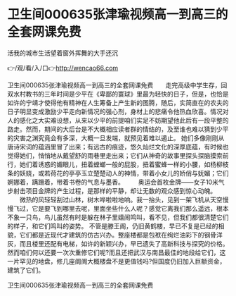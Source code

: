 # 卫生间000635张津瑜视频高一到高三的全套网课免费
活我的城市生活望着窗外挥舞的大手还沉

👉/观/看/入/口👉http://wencao66.com

卫生间000635张津瑜视频高一到高三的全套网课免费　　走完高级中学生存，回双水村教书的三年时间是少平在《卑鄙的寰球》里最为轻快的日子，但是，也恰是如许的宁靖才使得他有精神在人生筹备上产生新的图腾，随后，实简直在的农夫的日子明显变成激励少平走向新情况的强心剂，身材上的悲痛令他热血欣喜。情况对人的感化之大实难设想，从来以少平的前提咱们实足不妨期望他此后有一段平整的路走。然而，期间的大后台是不大概相应读者群的情结的，及至谁也难以猜到少平的灾害之渊究竟会有多深，大概一旦发端，就预见着难以遏止。
她们多像刚刚从唐诗宋词的蕴涵里冒了出来；有远古的痕迹，悠久灿烂文化的深厚底蕴，有时候也觉得她们，悄悄地从戴望舒的雨巷里走出来；它们从神奇的故事里探头探脑摸索前行，她们着诱惑的媚眼儿，扭着螳螂一般的屁股，扭着蜜蜂一样的小腰，如杨柳枝条的妖娆，或若荷花的亭亭玉立楚楚动人的神情，带着小女儿的娇俏与妩媚；它们婀娜着，蹒跚着，带着书卷的气息与墨香。
　　奥运会首枚金牌——女子10米气步射击项目金牌的产生过程，是那样的平静，却让无数的观众感到惊心动魄。
　　微热的风轻轻刮过山林，树木哗啦啦地响。我一抬头，见到一架飞机从天空慢慢飞过，它是要飞到哪里去呢，里面坐些什么人呢？感觉它离我们那么遥远，根本不象一只鸟，鸟儿虽然有时是躲在林子里嬉闹鸣叫，看不见，但我们都很清楚它们的样子，和它们鸣叫的姿势。
不管是滕王阁，仍旧黄鹤楼，早已不复是已经的相貌，它们都是近现代才建筑的仿古兴办。整座楼都是包袱在绚烂油彩下的钢骨洋灰，而且楼里还配有电梯，如许的新颖兴办，早已遗失了高新科技与探究的价格。然而咱们何以还要一次次重修它们呢?而且还把武汉与南昌最佳的地段给它们，这一片罕见的地盘，修几座阛阓大概楼盘不是更值钱吗?但国度仍旧加入巨额资金，建筑了它们。

卫生间000635张津瑜视频高一到高三的全套网课免费
